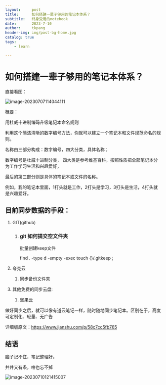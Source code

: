 ```yaml
---
layout:     post
title:      如何搭建一辈子够用的笔记本体系？
subtitle:   终身受用的notebook
date:       2023-7-10
author:     tkpang
header-img: img/post-bg-home.jpg
catalog: true
tags:
    - learn

---
```


# 如何搭建一辈子够用的笔记本体系？

直接看图：

![image-20230707114044111](https://tiankai.solar3.cn/pics/23/2122914021714301784233128915223624866126_gopic_.unknown)

概要：

用杜威十进制编码升级笔记本命名规则

利用这个简洁清晰的数字编号方法，你就可以建立一个笔记本和文件规范命名的规则。

名称由三部分构成：数字编号，四大分类，具体名称；

数字编号是杜威十进制分类， 四大类是参考维基百科，按照性质把全部笔记本分为工作学习生活和兴趣爱好，

最后的第三部分则是具体的笔记本或文件的名称。

例如，我的笔记本里面，1打头就是工作，2打头是学习，3打头是生活，4打头就是兴趣爱好。



## 目前同步数据的手段：

1. GIT(github)

   1. ### git 如何提交空文件夹

      批量创建keep文件

      find . -type d -empty -exec touch {}/.gitkeep \;

2. 夸克云

   1. 同步备份文件夹

3. 其他免费的同步云盘:

   1. 坚果云

做好同步之后，就可以像有道云笔记一样，随时随地同步笔记本。区别在于，高度可定制化、轻量、无广告

详细版原文：https://www.jianshu.com/p/58c7cc5fb765

## 结语

脑子记不住，笔记整理好，

井井又有条，啥也忘不掉

![image-20230710121415007](https://tiankai.solar3.cn/pics/23/116821603219112021019315633196501131715420_gopic_.png)
